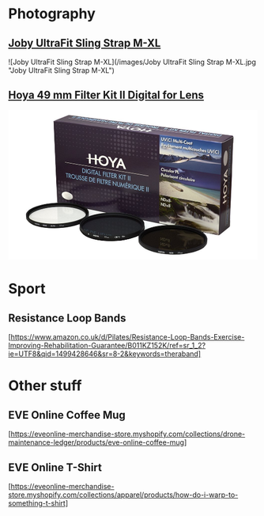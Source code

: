 # Photography

## [Joby UltraFit Sling Strap M-XL](http://joby.com/ultrafit-sling-strap)

![Joby UltraFit Sling Strap M-XL](/images/Joby UltraFit Sling Strap M-XL.jpg "Joby UltraFit Sling Strap M-XL")

## [Hoya 49 mm Filter Kit II Digital for Lens](http://amzn.eu/4O77i2Y)

![Hoya 49 mm Filter Kit II Digital for Lens](/images/hoya_lens_filters.jpg "Hoya 49 mm Filter Kit II Digital for Lens")

# Sport

## Resistance Loop Bands
[https://www.amazon.co.uk/d/Pilates/Resistance-Loop-Bands-Exercise-Improving-Rehabilitation-Guarantee/B011KZ152K/ref=sr_1_2?ie=UTF8&qid=1499428646&sr=8-2&keywords=theraband]

# Other stuff

## EVE Online Coffee Mug

[https://eveonline-merchandise-store.myshopify.com/collections/drone-maintenance-ledger/products/eve-online-coffee-mug]

## EVE Online T-Shirt

[https://eveonline-merchandise-store.myshopify.com/collections/apparel/products/how-do-i-warp-to-something-t-shirt]
